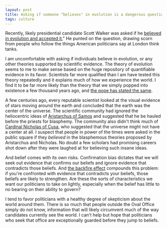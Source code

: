 ```yaml
---
layout: post 
title: Asking if someone "believes" in evolution is a dangerous question
tags: culture
---
```


Recently, likely presidential candidate Scott Walker was asked if he [believed in evolution and accepted it.](http://www.nationaljournal.com/twenty-sixteen/scott-walker-just-got-asked-if-he-believes-in-evolution-he-punted-20150211)" He punted on the question, drawing scorn from people who follow the things American politicians say at London think tanks.

I am uncomfortable with asking if individuals believe in evolution, or any other theories supported by scientific evidence. The theory of evolution seems to me to make sense based on the huge repository of quantifiable evidence in its favor. Scientists far more qualified than I am have tested this theory repeatedly and it explains much of how we experience the world. I find it to be far more likely than the theory that we simply popped into existence a few thousand years ago, and [the pope has stated the same](http://www.theatlantic.com/national/archive/2014/10/pope-francis-evolution/382143/).

A few centuries ago, every reputable scientist looked at the visual evidence of stars moving around the earth and concluded that the earth was the center of the universe. The scientific community had ignored the heliocentric ideas of [Aristarchus of Samos](http://www.britannica.com/EBchecked/topic/34377/Aristarchus-of-Samos) and suggested that he be hauled before the priests for blasphemy. The community also didn't think much of [Cardinal Nicholas of Cusa](http://www.britannica.com/EBchecked/topic/414150/Nicholas-Of-Cusa), who suggested that the universe might not have a center at all. I suspect that people in power of the times were asked in the public square if they _believed_ in the blasphemous theories proposed by Aristarchus and Nicholas. No doubt a few scholars had promising careers shot down after they were laughed at for believing such insane ideas. 

And belief comes with its own risks. Confirmation bias dictates that we will seek out evidence that confirms our beliefs and ignore evidence that contradicts those beliefs. And [the backfire effect](http://youarenotsosmart.com/2011/06/10/the-backfire-effect/) compounds this problem: if you're confronted with evidence that contradicts your beliefs, those beliefs are likely to strengthen. Are these the sorts of characteristics we want our politicians to take on lightly, especially when the belief has little to no bearing on their ability to govern?

I tend to favor politicians with a healthy degree of skepticism about the world around them. There is so much that people outside the Oval Office simply do not know, information that will likely circumvent much of the way candidates currently see the world. I can't help but hope that politicians who seek that office are exceptionally guarded before they jump to beliefs. 
